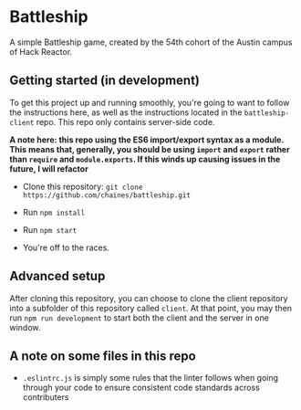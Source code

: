# Battleship

A simple Battleship game, created by the 54th cohort of the Austin campus of Hack Reactor.

## Getting started (in development)

To get this project up and running smoothly, you're going to want to follow the instructions here, as well as the instructions located
in the `battleship-client` repo. This repo only contains server-side code.

**A note here: this repo using the ES6 import/export syntax as a module. This means that, generally, you should be using `import` and `export` rather than `require` and `module.exports`.
If this winds up causing issues in the future, I will refactor**

- Clone this repository:
`git clone https://github.com/chaines/battleship.git`

- Run `npm install`

- Run `npm start`

- You're off to the races.


## Advanced setup

After cloning this repository, you can choose to clone the client repository into a subfolder of this repository called `client`. At that point, you may then run `npm run development` to start both the client and the server in one window.

## A note on some files in this repo

- `.eslintrc.js` is simply some rules that the linter follows when going through your code to ensure consistent code standards across contributers
